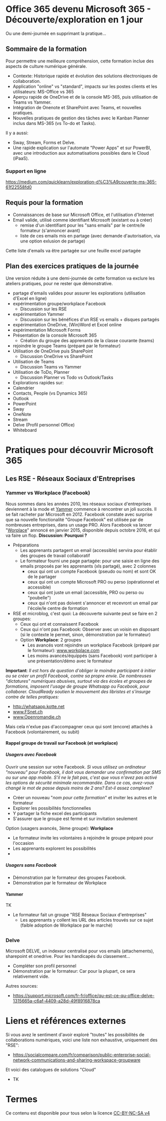 # Office 365 devenu Microsoft 365 - Découverte/exploration en 1 jour
Ou une demi-journée en supprimant la pratique...
## Sommaire de la formation
Pour permettre une meilleure compréhension, cette formation inclue des aspects de culture numérique générale.
* Contexte: Historique rapide et évolution des solutions électroniques de collaboration.
* Application "online" vs "standard", impacts sur les postes clients et les utilisateurs: MS-Office vs 365
* Aperçu rapide de OneDrive et de la console MS-365, puis utilisation de Teams vs Yammer. 
* Intégration de Onenote et SharePoint avec Teams, et nouvelles pratiques.
* Nouvelles pratiques de gestion des tâches avec le Kanban Planner inclus dans MS-365 (vs To-do et Tasks).

Il y a aussi: 
* Sway, Stream, Forms et Delve. 
* Une rapide explication sur l'automate "Power Apps" et sur PowerBI, avec une introduction aux automatisations possibles dans le Cloud (iPaaS).

### Support en ligne
https://medium.com/quicklearn/exploration-d%C3%A9couverte-ms-365-61f22558fd0

## Requis pour la formation
* Connaissances de base sur Microsoft Office, et l'utilisation d'Internet
* Email valide, utilisé comme identifiant Microsoft (existant ou à créer)
  * remise d'un identifiant pour les "sans emails" par le centre/le formateur (s'annoncer avant)
  * liste de ces emails mis en partage (avec demande d'autorisation, via une option exlusion de partage)

Cette liste d'emails va être partagée sur une feuille excel partagée

## Plan des exercices pratiques de la journée
Une version réduite à une demi-journée de cette formation va exclure les ateliers pratiques, pour ne rester que démonstrative.
* partage d'emails valides pour assurer les explorations (utilisation d'Excel en ligne)
* expérimentation groupe/workplace Facebook
  * Discussion sur les RSE
* expérimentation Yammer
  * Discussion sur les bénéfices d'un RSE vs emails + disques partagés
* expérimentation OneDrive, (Win)Word et Excel online
* expérimentation Microsoft Forms
* Présentation de la console Microsoft 365
  * Création du groupe des apprenants de la classe courante (teams)
* rejoindre le groupe Teams (préparé par le formateur) 
* Utilisation de OneDrive puis SharePoint
  * Discussion OneDrive vs SharePoint
* Utilisation de Teams
  * Discussion Teams vs Yammer
* Utilisation de ToDo, Planner
  * Discussion Planner vs Todo vs Outlook/Tasks
* Explorations rapides sur:
 * Calendrier
 * Contacts, People (vs Dynamics 365)
 * Outlook
 * PowerPoint
 * Sway
 * OneNote
 * Stream
 * Delve (Profil personnel Office)
 * Whiteboard


# Pratiques pour découvrir Microsoft 365
## Les RSE - Réseaux Sociaux d'Entreprises
### Yammer vs Workplace (Facebook)
Nous sommes dans les années 2010, les réseaux sociaux d'entreprises deviennent à la mode et [Yammer](https://fr.wikipedia.org/wiki/Yammer) commence à rencontrer un joli succès. Il se fait racheter par Microsoft en 2012. Facebook constate avec surprise que sa nouvelle fonctionalité "Groupe Facebook" est utilisée par de nombreuses entreprises, dans un usage PRO. Alors Facebook va lancer "[Worplace](https://en.wikipedia.org/wiki/Workplace_by_Facebook)" annoncé en janvier 2015, disponible depuis octobre 2016, et qui va faire un flop. __Discussion: Pourquoi ?__
* Préparations
  * Les apprenants partagent un email (accessible) servira pour établir des groupes de travail collaboratif
  * Le formateur fourni une page partagée: pour une saisie en ligne des emails proposés par les apprenants (xls partagé), avec 2 colonnes
    * ceux qui ont un compte Facebook (pseudo ou nom) et sont OK de le partager
    * ceux qui ont un compte Microsoft PRO ou perso (opérationnel et accessible)
    * ceux qui ont juste un email (accessible, PRO ou perso ou "poubelle")
    * ceux qui n'ont pas doivent s'annoncer et recevront un email par l'école/le centre de formation
* RSE et microblog, c'est quoi: La découverte suivante peut se faire en 2 groupes:
  * Ceux qui ont et connaissent Facebook
  * Ceux qui n'ont pas Facebook: Observer avec un voisin en disposant (si le contexte le permet, sinon, démonstration par le formateur)
  * Option __Workplace__: 2 groupes
    * Les avancés vont rejoindre un workplace Facebook (préparé par le formateur): 	www.workplace.com 
    * Les moins avancés/équippés (sans Facebook) vont participer à une présentation/démo avec le formateur

__Important__: _Il est hors de question d'obliger le moindre participant à initier ou se créer un profil Facebook, contre sa propre envie. De nombreuses "dictatures" numériques abusives, surtout via des écoles et groupes de formations, imposent l'usage de groupe Whatsapp ou Facebook, pour collaborer. CloudReady soutien le mouvement des libristes et s'insurge contre de telles pratiques:_
* http://whatsapp.kotte.net
* www.FSnet.ch
* www.Openromandie.ch

Mais cela n'exlue pas d'accompagner ceux qui sont (encore) attachés à Facebook (volontairement, ou subit)

#### Rappel groupe de travail sur Facebook (et workplace)
##### Usagers avec Facebook
Ouvrir une session sur votre Facebook. _Si vous utilisez un ordinateur "nouveau" pour Facebook, il doit vous demander une confirmation par SMS ou sur une app mobile. S'il ne le fait pas, c'est que vous n'avez pas activé les options de sécurité minimale recommandée. Dans ce cas, avez-vous changé le mot de passe depuis moins de 2 ans? Est-il assez complexe?_
* Créer un nouveau "_nom pour cette formation_" et inviter les autres et le formateur
* Explorer les possibilités fonctionnelles
* Y partager la fiche excel des participants
* S'assurer que le groupe est fermé et sur invitation seulement

Option (usagers avancés, 3ème groupe): __Workplace__
* Le formateur invite les volontaires à rejoindre le groupe préparé pour l'occasion
* Les apprenants explorent les possibilités
* 

##### Usagers sans Facebook
* Démonstration par le formateur des groupes Facebook.
* Démonstration par le formateur de Workplace


#### Yammer
TK
* Le formateur fait un groupe "RSE Réseaux Sociaux d'entreprises"
  * Les apprenants y collent les URL des articles trouvés sur ce sujet (faible adoption de Workplace par le marché)

###

## 
### Delve
Microsoft DELVE, un indexeur centralisé pour vos emails (attachements), sharepoint et onedrive. Pour les handicapés du classement...
* Compléter son profil personnel
* Démonstration par le formateur: Car pour la plupart, ce sera relativement vide.

Autres sources:
* https://support.microsoft.com/fr-fr/office/qu-est-ce-qu-office-delve-1315665a-c6af-4409-a28d-49f8916878ca

# Liens et références externes
Si vous avez le sentiment d'avoir exploré "toutes" les possibilités de collaborations numériques, voici une liste non exhaustive, uniquement des "RSE":
* https://socialcompare.com/fr/comparison/public-enterprise-social-network-communications-and-sharing-workspace-groupware

Et voici des catalogues de solutions "Cloud"
* TK


# Termes
Ce contenu est disponible pour tous selon la licence [CC-BY-NC-SA v4]()
